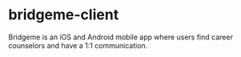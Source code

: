 # bridgeme-client
Bridgeme is an iOS and Android mobile app where users find career counselors and have a 1:1 communication.
